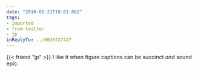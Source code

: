 ```yaml
---
date: "2010-01-21T18:01:06Z"
tags:
- imported
- from-twitter
- jp
inReplyTo: ../8035727427
---
```

{{< friend "jp" >}} I like it when figure captions can be succinct *and* sound epic.

